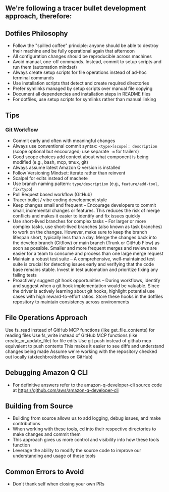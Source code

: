 ## We're following a tracer bullet development approach, therefore:

## Dotfiles Philosophy
- Follow the "spilled coffee" principle: anyone should be able to destroy their machine and be fully operational again that afternoon
- All configuration changes should be reproducible across machines
- Avoid manual, one-off commands. Instead, commit to setup scripts and run them (automation mindset)
- Always create setup scripts for file operations instead of ad-hoc terminal commands
- Use installation scripts that detect and create required directories
- Prefer symlinks managed by setup scripts over manual file copying
- Document all dependencies and installation steps in README files
- For dotfiles, use setup scripts for symlinks rather than manual linking

## Tips

### Git Workflow
- Commit early and often with meaningful changes
- Always use conventional commit syntax: `<type>[scope]: description` (scope optional but encouraged; use separate `-m` for trailers)
- Good scope choices add context about what component is being modified (e.g., bash, mcp, tmux, git)
- Always assume latest Amazon Q version is installed
- Follow Versioning Mindset: iterate rather than reinvent
- Scalpel for edits instead of machete
- Use branch naming pattern: `type/description` (e.g., `feature/add-tool`, `fix/typo`)
- Pull Request based workflow (GitHub)
- Tracer bullet / vibe coding development style
- Keep changes small and frequent – Encourage developers to commit small, incremental changes or features. This reduces the risk of merge conflicts and makes it easier to identify and fix issues quickly
- Use short-lived branches for complex tasks – For larger or more complex tasks, use short-lived branches (also known as task branches) to work on the changes. However, make sure to keep the branch lifespan short, typically less than a day. Merge the changes back into the develop branch (Gitflow) or main branch (Trunk or GitHub Flow) as soon as possible. Smaller and more frequent merges and reviews are easier for a team to consume and process than one large merge request
- Maintain a robust test suite – A comprehensive, well-maintained test suite is crucial for detecting issues early and verifying that the code base remains stable. Invest in test automation and prioritize fixing any failing tests
- Proactively suggest git hook opportunities – During workflows, identify and suggest when a git hook implementation would be valuable. Since the driver is actively learning about git hooks, highlight potential use cases with high reward-to-effort ratios. Store these hooks in the dotfiles repository to maintain consistency across environments

## File Operations Approach
Use fs_read instead of GitHub MCP functions (like get_file_contents) for reading files
Use fs_write instead of GitHub MCP functions (like create_or_update_file) for file edits
Use git push instead of github mcp equivalent to push contents
This makes it easier to see diffs and understand changes being made
Assume we're working with the repository checked out locally (atxtechbro/dotfiles on GitHub)

## Debugging Amazon Q CLI
- For definitive answers refer to the amazon-q-developer-cli source code at https://github.com/aws/amazon-q-developer-cli

## Building from Source
- Building from source allows us to add logging, debug issues, and make contributions
- When working with these tools, cd into their respective directories to make changes and commit them
- This approach gives us more control and visibility into how these tools function
- Leverage the ability to modify the source code to improve our understanding and usage of these tools

## Common Errors to Avoid
- Don't thank self when closing your own PRs
